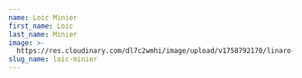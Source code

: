 ```yaml
---
name: Loic Minier
first_name: Loic
last_name: Minier
image: >-
  https://res.cloudinary.com/dl7c2wmhi/image/upload/v1758792170/linaro-website/images/author/avatar-placeholder
slug_name: loic-minier
---
```


